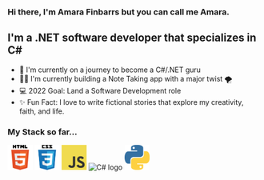 ### Hi there, I'm Amara Finbarrs but you can call me Amara.

## I'm a .NET software developer that specializes in C#
- 👑 I'm currently on a journey to become a C#/.NET guru
- ✍🏽 I'm currently building a Note Taking app with a major twist 🌪
- 💻 2022 Goal: Land a Software Development role
- ✨ Fun Fact: I love to write fictional stories that explore my creativity, faith, and life.

### My Stack so far...

<img src="Images\html5-icon.png" alt="HTML5 logo" width="50" height="50" /> <img src="Images\css.png" alt="CSS logo" width="50" height="50" /> <img src="Images\JavaScript-logo.png" alt="JS logo" width="50" height="50" /> <img src="Images\c#-logo.png" alt="C# logo" width="50" height="50" /> <img src="Images\python-2.png" alt="Python logo" width="50" height="50" />
